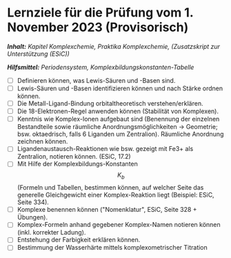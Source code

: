 # Lernziele für die Prüfung vom 1. November 2023 (Provisorisch)

_**Inhalt:** Kapitel Komplexchemie, Praktika Komplexchemie, (Zusatzskript zur Unterstützung (ESiC))_

_**Hilfsmittel:** Periodensystem, Komplexbildungskonstanten-Tabelle_

* [ ] Definieren können, was Lewis-Säuren und -Basen sind.
* [ ] Lewis-Säuren und -Basen identifizieren können und nach Stärke ordnen können.
* [ ] Die Metall-Ligand-Bindung orbitaltheoretisch verstehen/erklären.
* [ ] Die 18-Elektronen-Regel anwenden können (Stabilität von Komplexen).
* [ ] Kenntnis wie Komplex-Ionen aufgebaut sind (Benennung der einzelnen Bestandteile sowie räumliche Anordnungsmöglichkeiten → Geometrie; bsw. oktaedrisch, falls 6 Liganden um Zentralion). Räumliche Anordnung zeichnen können.
* [ ] Ligandenaustausch-Reaktionen wie bsw. gezeigt mit Fe3+ als Zentralion, notieren können. (ESiC, 17.2)
* [ ] Mit Hilfe der Komplexbildungs-Konstanten $$K_b$$ (Formeln und Tabellen, bestimmen können, auf welcher Seite das generelle Gleichgewicht einer Komplex-Reaktion liegt (Beispiel: ESiC, Seite 334).
* [ ] Komplexe benennen können ("Nomenklatur", ESiC, Seite 328 + Übungen).
* [ ] Komplex-Formeln anhand gegebener Komplex-Namen notieren können (inkl. korrekter Ladung).
* [ ] Entstehung der Farbigkeit erklären können.
* [ ] Bestimmung der Wasserhärte mittels komplexometrischer Titration
